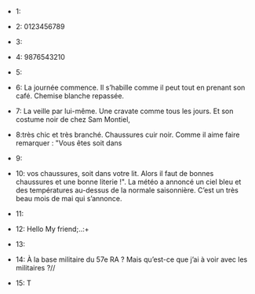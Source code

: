 - 1: 
- 2: 0123456789
- 3:
- 4: 9876543210
- 5:

- 6: La journée commence. Il s’habille comme il peut tout en prenant son café. Chemise blanche repassée.
- 7: La veille par lui-même. Une cravate comme tous les jours. Et son costume noir de chez Sam Montiel,
- 8:très chic et très branché. Chaussures cuir noir. Comme il aime faire remarquer : "Vous êtes soit dans 
- 9:
- 10: vos chaussures, soit dans votre lit. Alors il faut de bonnes chaussures et une bonne literie !". La météo a annoncé un ciel bleu et des températures au-dessus de la normale saisonnière. C’est un très beau mois de mai qui s’annonce.
- 11:
- 12: Hello My friend;..:+
- 13: 
- 14: À la base militaire du 57e RA ? Mais qu’est-ce que j’ai à voir avec les militaires ?//
- 15: T